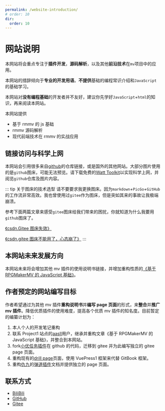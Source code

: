```yaml
---
permalink: /website-introduction/
# order: 10
dir:
  order: 10
---
```


# 网站说明

本网站将会重点专注于**插件开发**，**源码解析**，以及其他**前沿技术**在`mv`项目中的应用。

本网站的措辞倾向于**专业的开发用语**。**不提供**基础的编程常识介绍和`JavaScript`的基础学习。

本网站对**没有编程基础**的开发者并不友好，建议你先学好`JavaScript`+`html`的知识，再来阅读本网站。

本网站提供

- 基于 rmmv 的 js 基础
- rmmv 源码解析
- 现代前端技术在 rmmv 的实战应用

## 链接访问与科学上网

本网站会引用很多来自[github](https://github.com/)的仓库链接，或是国外的其他网站。大部分图片使用的是`github`图床，可能无法预览。请下载免费的[Watt Toolkit](https://steampp.net/)以实现科学上网，并阅览`github`仓库及图片内容。

::: tip 关于图床的技术选型
请不要要求我更换图床。因为`markdown`+`PicGo`+`GitHub`的工作流非常高效。我也曾使用过`gitee`作为图床，但是突如其来的事故让我极端崩溃。

参考下面两篇文章来感受`gitee`图床给我们带来的困扰，你就知道为什么我要用`github`图床了。

[《csdn.Gitee 图床失效》](https://blog.csdn.net/trouble0914/article/details/123827401)

[《csdn.gitee 图床不能用了，心态崩了》](https://blog.csdn.net/rong09_13/article/details/123885104)
:::

## 本网站未来发展方向

本网站未来将会增加其他 mv 插件的使用说明书链接，并增加重构性质的[《基于 RPGMakerMV 的 JavaScript 基础》](https://rpg.blue/thread-395487-1-1.html)。

## 作者预定的网站编写目标

作者希望通过为其他 mv 插件**重构说明书**并**编写 page 页面**的形式，来**整合**并**推广 mv 插件**。降低优质插件的使用难度，提高各个优质 mv 插件的知名度。目前暂定的编纂计划为：

1. 本人个人的开发笔记重构
2. 联系 Project1 站点的[aasll](https://rpg.blue/home.php?mod=space&uid=2647944)用户，继承并重构文章《基于 RPGMakerMV 的 JavaScript 基础》，并整合到本网站。
3. fork[小优任务插件](https://github.com/Lagomoro/Lagomoro-Mission-MV)在 github 的代码，迁移到 gitee 并为此编写独立的 gitee page 页面。
4. 重构现有的[drill page](https://hechicollegecomputerassociation.gitee.io/drill-plugins-api-page/)页面，使用 VuePress1 框架来代替 GitBook 框架。
5. 重构[仇九](https://space.bilibili.com/4615755)的[弹道插件](https://github.com/QiuJiu-HG/QJ-Bullet)文档并提供独立的 page 页面。

## 联系方式

- [BiliBili](https://space.bilibili.com/359907572)
- [GitHub](https://github.com/RuanZhongNan)
- [Gitee](https://gitee.com/HechiCollegeComputerAssociation)
